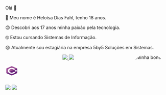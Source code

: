 Olá 👋

 🤗 Meu nome é Heloísa Dias Fahl, tenho 18 anos. 

 😍 Descobri aos 17 anos minha paixão pela tecnologia.
 
 🤓 Estou cursando Sistemas de Informação.
 
 😄 Atualmente sou estagiária na empresa 5by5 Soluções em Sistemas.
 <div align="center">
  <a href="https://github.com/HeloisaDiasFahl2004">
   <img align="right" alt="Minha boneca" height="150" style="border-radius:50px" src="octocat-1677270970505.png">
  <img height="180em" src="https://github-readme-stats.vercel.app/api?username=HeloisaDiasFahl2004&show_icons=true&theme=dracula&include_all_commits=true&count_private=true"/>
  <img height="180em" src="https://github-readme-stats.vercel.app/api/top-langs/?username=HeloisaDiasFahl2004&layout=compact&langs_count=7&theme=dracula"/>
  
</div>
<div style="display: inline_block"><br>
 <img align="center" alt="Helo-Csharp" height="30" width="40" src="https://raw.githubusercontent.com/devicons/devicon/master/icons/csharp/csharp-original.svg">
<i class="devicon-csharp-plain colored"></i>
</div>

 ##
 <div> 
  <a href="https://instagram.com/helo_fahl" target="_blank"><img src="https://img.shields.io/badge/-Instagram-%23E4405F?style=for-the-badge&logo=instagram&logoColor=white" target="_blank"></a>
  <a href="https://www.linkedin.com/in/heloisa-dias-fahl-54794b22b/" target="_blank"><img src="https://img.shields.io/badge/-LinkedIn-%230077B5?style=for-the-badge&logo=linkedin&logoColor=white" target="_blank"></a> 
  </div>
  
</div>

